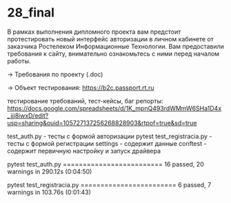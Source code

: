 # 28_final

В рамках выполнения дипломного проекта вам предстоит протестировать новый интерфейс авторизации в личном кабинете от заказчика Ростелеком Информационные Технологии. Вам предоставили требования к сайту, внимательно ознакомьтесь с ними перед началом работы. 

→ Требования по проекту (.doc)

→ Объект тестирования: https://b2c.passport.rt.ru

тестирование требований, тест-кейсы, баг репорты:
https://docs.google.com/spreadsheets/d/1K_mpnQ493rdWMmW6SHa1D4x_jjj8iwxD/edit?usp=sharing&ouid=105727137256268828903&rtpof=true&sd=true

test_auth.py - тесты с формой авторизации
pytest test_registracia.py - тесты с формой регистрации
settings - содержит данные
conftest - содержит первичную настройку и запуск драйвера

pytest test_auth.py
========================= 16 passed, 20 warnings in 290.12s (0:04:50) 


pytest test_registracia.py
======================== 6 passed, 7 warnings in 103.76s (0:01:43) 



